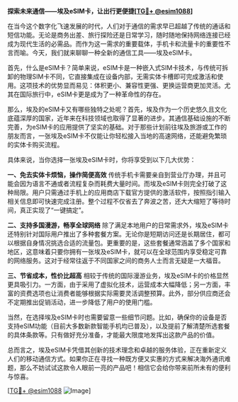 **探索未来通信——埃及eSIM卡，让出行更便捷[[TG💪+ @esim1088](https://t.me/s/esim1088)]**

在当今这个数字化飞速发展的时代，人们对于通信的需求早已超越了传统的通话和短信功能。无论是商务出差、旅行探险还是日常学习，随时随地保持网络连接已经成为现代生活的必需品。而作为这一需求的重要载体，手机卡和流量卡的重要性不言而喻。今天，我们就来聊聊一种全新的通信工具——埃及eSIM卡。

首先，什么是eSIM卡？简单来说，eSIM卡是一种嵌入式SIM卡技术，与传统可拆卸的物理SIM卡不同，它直接集成在设备内部，无需实体卡槽即可完成激活和使用。这项技术的优势显而易见：体积更小、兼容性更强、更换运营商更加灵活。尤其在国际旅行中，eSIM卡更是成为了一种革命性的存在。

那么，埃及的eSIM卡又有哪些独特之处呢？首先，埃及作为一个历史悠久且文化底蕴深厚的国家，近年来在科技领域也取得了显著的进步。其通信基础设施的不断完善，为eSIM卡的应用提供了坚实的基础。对于那些计划前往埃及旅游或工作的朋友而言，一张埃及eSIM卡不仅能让你轻松接入当地的高速网络，还能避免繁琐的实体卡购买流程。

具体来说，当你选择一张埃及eSIM卡时，你将享受到以下几大优势：

**一、免去实体卡烦恼，操作简便高效**
传统手机卡需要亲自到营业厅办理，并且可能会因为语言不通或者流程复杂而耗费大量时间。而埃及eSIM卡则完全打破了这种局限。用户只需通过手机上的应用商店下载官方提供的激活软件，按照指引输入相关信息即可快速完成注册。整个过程不仅省去了奔波之苦，还大大缩短了等待时间，真正实现了“一键搞定”。

**二、支持多国漫游，畅享全球网络**
除了满足本地用户的日常需求外，埃及eSIM卡还特别针对国际用户推出了多种套餐方案。无论你是短期访问还是长期居住，都可以根据自身情况挑选合适的流量包。更重要的是，这些套餐通常涵盖了多个国家和地区，这意味着只要你拥有一张埃及eSIM卡，就可以在全球范围内享受稳定可靠的网络服务。这对于经常往返于不同国家之间的商务人士而言无疑是一大福音。

**三、节省成本，性价比超高**
相较于传统的国际漫游业务，埃及eSIM卡的价格显然更具吸引力。一方面，由于采用了虚拟化技术，运营成本大幅降低；另一方面，丰富的资费选项也让消费者能够根据实际需要灵活调整预算。此外，部分供应商还会不定期推出促销活动，进一步降低了用户的使用门槛。

当然，在选择埃及eSIM卡时也需要留意一些细节问题。比如，确保你的设备是否支持eSIM功能（目前大多数新款智能手机均已普及），以及提前了解清楚所选套餐的具体条款等。只有做好充分准备，才能最大限度地发挥出这款产品的价值。

总而言之，埃及eSIM卡凭借其创新的技术理念和卓越的服务体验，正在重新定义人们的移动通信方式。如果你正在寻找一种既方便又实惠的方式来解决海外通讯难题，那么不妨试试这款令人眼前一亮的产品吧！相信它会给你带来前所未有的便利与惊喜。

[[TG💪+ @esim1088](https://t.me/s/esim1088) ![Image](https://i.postimg.cc/4NQfJmqS/Snipaste-2025-05-13-00-14-12.png)]